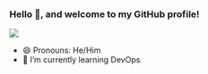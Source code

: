 ### Hello 👋, and welcome to my GitHub profile!

![](https://komarev.com/ghpvc/?username=ibkcodelab&color=green)

- 😄 Pronouns: He/Him
- 🌱 I’m currently learning DevOps


